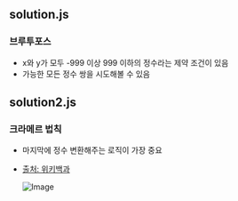 ## solution.js
### 브루투포스
- x와 y가 모두 -999 이상 999 이하의 정수라는 제약 조건이 있음
- 가능한 모든 정수 쌍을 시도해볼 수 있음

## solution2.js
### 크라메르 법칙 
- 마지막에 정수 변환해주는 로직이 가장 중요
- [출처: 위키백과](#https://ko.wikipedia.org/wiki/%ED%81%AC%EB%9D%BC%EB%A9%94%EB%A5%B4_%EB%B2%95%EC%B9%99)

  ![Image](https://github.com/user-attachments/assets/76ad0334-a9dd-41c9-bb01-dd83c278379c)
